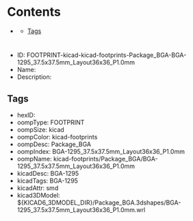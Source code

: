 



Contents
========

* [](#)
	* [Tags](#tags)

# 

- ID: FOOTPRINT-kicad-kicad-footprints-Package_BGA-BGA-1295_37.5x37.5mm_Layout36x36_P1.0mm
- Name: 
- Description: 

## Tags

- hexID: 
- oompType: FOOTPRINT
- oompSize: kicad
- oompColor: kicad-footprints
- oompDesc: Package_BGA
- oompIndex: BGA-1295_37.5x37.5mm_Layout36x36_P1.0mm
- oompName: kicad-footprints/Package_BGA/BGA-1295_37.5x37.5mm_Layout36x36_P1.0mm
- kicadDesc: BGA-1295
- kicadTags: BGA-1295
- kicadAttr: smd
- kicad3DModel: ${KICAD6_3DMODEL_DIR}/Package_BGA.3dshapes/BGA-1295_37.5x37.5mm_Layout36x36_P1.0mm.wrl
